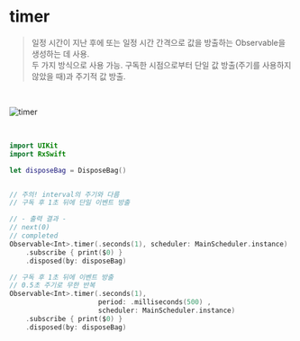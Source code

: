 timer
=====

> 일정 시간이 지난 후에 또는 일정 시간 간격으로 값을 방출하는 Observable을 생성하는 데 사용.  
> 두 가지 방식으로 사용 가능.
> 구독한 시점으로부터 단일 값 방출(주기를 사용하지 않았을 때)과 주기적 값 방출.  

&nbsp;

![timer](https://github.com/user-attachments/assets/2c846cc4-b6da-48a2-a87d-9251d4172c3c)

&nbsp;

```swift
import UIKit
import RxSwift

let disposeBag = DisposeBag()


// 주의! interval의 주기와 다름
// 구독 후 1초 뒤에 단일 이벤트 방출

// - 출력 결과 -
// next(0)
// completed
Observable<Int>.timer(.seconds(1), scheduler: MainScheduler.instance)
    .subscribe { print($0) }
    .disposed(by: disposeBag)

// 구독 후 1초 뒤에 이벤트 방출
// 0.5초 주기로 무한 반복
Observable<Int>.timer(.seconds(1),
                      period: .milliseconds(500) ,
                      scheduler: MainScheduler.instance)
    .subscribe { print($0) }
    .disposed(by: disposeBag)
```
